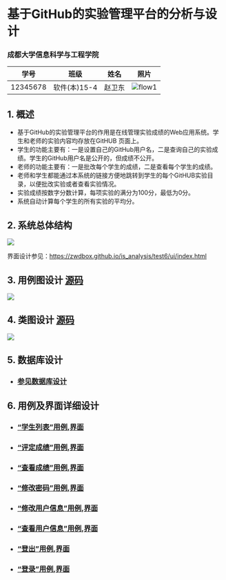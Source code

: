 ﻿<!-- markdownlint-disable MD033-->
<!-- 禁止MD033类型的警告 https://www.npmjs.com/package/markdownlint -->

# 基于GitHub的实验管理平台的分析与设计

### 成都大学信息科学与工程学院

|学号|班级|姓名|照片|
|:-------:|:-------------: | :----------:|:---:|
|12345678|软件(本)15-4|赵卫东|![flow1](../myself.jpg)|

## 1. 概述
- 基于GitHub的实验管理平台的作用是在线管理实验成绩的Web应用系统。学生和老师的实验内容均存放在GitHUB
页面上。
- 学生的功能主要有：一是设置自己的GitHub用户名，二是查询自己的实验成绩。学生的GitHub用户名是公开的，但成绩不公开。
- 老师的功能主要有：一是批改每个学生的成绩，二是查看每个学生的成绩。
- 老师和学生都能通过本系统的链接方便地跳转到学生的每个GitHUB实验目录，以便批改实验或者查看实验情况。
- 实验成绩按数字分数计算，每项实验的满分为100分，最低为0分。
- 系统自动计算每个学生的所有实验的平均分。
    
## 2. 系统总体结构
![](系统总体结构.png)

界面设计参见：https://zwdbox.github.io/is_analysis/test6/ui/index.html
    
## 3. 用例图设计 [源码](src/UseCase.puml)
![](UseCase.png)

## 4. 类图设计 [源码](src/class.puml)
![](./class.png)

## 5. 数据库设计
- ### [参见数据库设计](./数据库设计.md)
## 6. 用例及界面详细设计
- ### [“学生列表”用例](./用例/学生列表.md),[界面](https://zwdbox.github.io/ui/ui/index.html)
- ### [“评定成绩”用例](./用例/评定成绩.md),[界面](https://zwdbox.github.io/is_analysis/test6/ui/评定成绩.html)
- ### [“查看成绩”用例](./用例/查看成绩.md),[界面](https://zwdbox.github.io/is_analysis/test6/ui/查看成绩.html)
- ### [“修改密码”用例](./用例/修改密码.md),[界面](https://zwdbox.github.io/is_analysis/test6/ui/顶部菜单.html)
- ### [“修改用户信息”用例](./用例/修改用户信息.md),[界面](https://zwdbox.github.io/is_analysis/test6/ui/顶部菜单.html)
- ### [“查看用户信息”用例](./用例/查看用户信息.md),[界面](https://zwdbox.github.io/is_analysis/test6/ui/顶部菜单.html)
- ### [“登出”用例](./用例/登出.md),[界面](https://zwdbox.github.io/is_analysis/test6/ui/顶部菜单.html)
- ### [“登录”用例](./用例/登录.md),[界面](https://zwdbox.github.io/is_analysis/test6/ui/登录.html)
    
